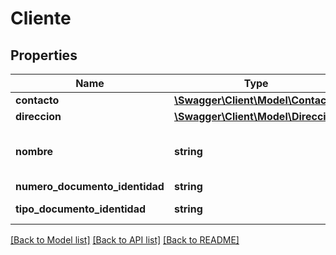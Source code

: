 # Cliente

## Properties
Name | Type | Description | Notes
------------ | ------------- | ------------- | -------------
**contacto** | [**\Swagger\Client\Model\Contacto**](Contacto.md) |  | [optional] 
**direccion** | [**\Swagger\Client\Model\Direccion**](Direccion.md) |  | [optional] 
**nombre** | **string** | Nombre o Razón Social del cliente | 
**numero_documento_identidad** | **string** |  | 
**tipo_documento_identidad** | **string** | Catalogo 06 | 

[[Back to Model list]](../../README.md#documentation-for-models) [[Back to API list]](../../README.md#documentation-for-api-endpoints) [[Back to README]](../../README.md)

